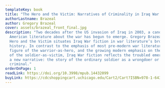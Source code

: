 ```yaml
---
templateKey: book
title: "The Hero and the Victim: Narratives of Criminality in Iraq War Fiction"
authorLastname: Brazeal
author: Gregory Brazeal
cover: assets/brazeal_front_final.jpg
description: "Two decades after the US invasion of Iraq in 2003, a canon of
  American literature about the war has begun to emerge. Gregory Brazeal’s The
  Hero and the Victim situates Iraq War fiction in war literature’s broader
  history. In contrast to the emphasis of most pre-modern war literature on the
  figure of the warrior-as-hero, and the growing modern emphasis on the figure
  of the soldier-as-victim, Iraq War fiction reflects the troubled emergence of
  a new narrative: the story of the ordinary soldier as a wrongdoer or even
  criminal."
orderOnPage: 1
readLink: https://doi.org/10.3998/mpub.14432099
buyLink: https://cdcshoppingcart.uchicago.edu/Cart2/Cart?ISBN=978-1-64315-066-6&PRESS=lever
---
```

